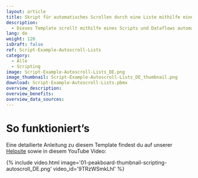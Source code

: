```yaml
---
layout: article
title: Skript für automatisches Scrollen durch eine Liste mithilfe eines Dataflows
description: 
  - Dieses Template scrollt mithilfe eines Scripts und Dataflows automatisch durch eine Liste. Am Ende der Liste angekommen, beginnt die Liste von vorne.
lang: de
weight: 120
isDraft: false
ref: Script-Example-Autoscroll-Lists
category:
  - Alle
  - Scripting
image: Script-Example-Autoscroll-Lists_DE.png
image_thumbnail: Script-Example-Autoscroll-Lists_DE_thumbnail.png
download: Script-Example-Autoscroll-Lists.pbmx
overview_description:
overview_benefits:
overview_data_sources:
---
```


# So funktioniert’s
Eine detailierte Anleitung zu diesem Template findest du auf unserer [Helpsite](https://help.peakboard.com/scripting/Script%20Templates/de-auto-scroll.html) sowie in diesem YouTube Video:

{% include video.html image='01-peakboard-thumbnail-scripting-autoscroll_DE.png' video_id='9TRzWSmkLhI' %}